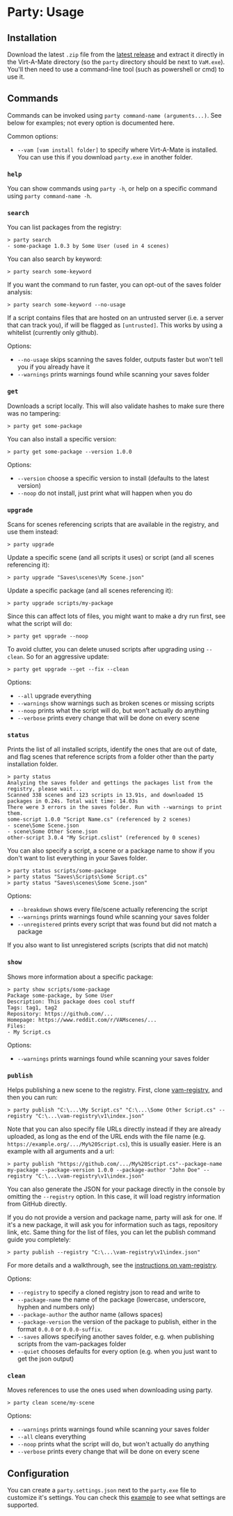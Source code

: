 # Party: Usage

## Installation

Download the latest `.zip` file from the [latest release](https://github.com/vam-community/vam-party/releases) and extract it directly in the Virt-A-Mate directory (so the `party` directory should be next to `VaM.exe`). You'll then need to use a command-line tool (such as powershell or cmd) to use it.

## Commands

Commands can be invoked using `party command-name (arguments...)`. See below for examples; not every option is documented here.

Common options:

- `--vam [vam install folder]` to specify where Virt-A-Mate is installed. You can use this if you download `party.exe` in another folder.

### `help`

You can show commands using `party -h`, or help on a specific command using `party command-name -h`.

### `search`

You can list packages from the registry:

    > party search
    - some-package 1.0.3 by Some User (used in 4 scenes)

You can also search by keyword:

    > party search some-keyword

If you want the command to run faster, you can opt-out of the saves folder analysis:

    > party search some-keyword --no-usage

If a script contains files that are hosted on an untrusted server (i.e. a server that can track you), if will be flagged as `[untrusted]`. This works by using a whitelist (currently only github).

Options:

- `--no-usage` skips scanning the saves folder, outputs faster but won't tell you if you already have it
- `--warnings` prints warnings found while scanning your saves folder

### `get`

Downloads a script locally. This will also validate hashes to make sure there was no tampering:

    > party get some-package

You can also install a specific version:

    > party get some-package --version 1.0.0

Options:

- `--version` choose a specific version to install (defaults to the latest version)
- `--noop` do not install, just print what will happen when you do

### `upgrade`

Scans for scenes referencing scripts that are available in the registry, and use them instead:

    > party upgrade

Update a specific scene (and all scripts it uses) or script (and all scenes referencing it):

    > party upgrade "Saves\scenes\My Scene.json"

Update a specific package (and all scenes referencing it):

    > party upgrade scripts/my-package

Since this can affect lots of files, you might want to make a dry run first, see what the script will do:

    > party get upgrade --noop

To avoid clutter, you can delete unused scripts after upgrading using `--clean`. So for an aggressive update:

    > party get upgrade --get --fix --clean

Options:

- `--all` upgrade everything
- `--warnings` show warnings such as broken scenes or missing scripts
- `--noop` prints what the script will do, but won't actually do anything
- `--verbose` prints every change that will be done on every scene

### `status`

Prints the list of all installed scripts, identify the ones that are out of date, and flag scenes that reference scripts from a folder other than the party installation folder.

    > party status
    Analyzing the saves folder and gettings the packages list from the registry, please wait...
    Scanned 338 scenes and 123 scripts in 13.91s, and downloaded 15 packages in 0.24s. Total wait time: 14.03s
    There were 3 errors in the saves folder. Run with --warnings to print them.
    some-script 1.0.0 "Script Name.cs" (referenced by 2 scenes)
    - scene\Some Scene.json
    - scene\Some Other Scene.json
    other-script 3.0.4 "My Script.cslist" (referenced by 0 scenes)

You can also specify a script, a scene or a package name to show if you don't want to list everything in your Saves folder.

    > party status scripts/some-package
    > party status "Saves\Scripts\Some Script.cs"
    > party status "Saves\scenes\Some Scene.json"

Options:

- `--breakdown` shows every file/scene actually referencing the script
- `--warnings` prints warnings found while scanning your saves folder
- `--unregistered` prints every script that was found but did not match a package

If you also want to list unregistered scripts (scripts that did not match)

### `show`

Shows more information about a specific package:

    > party show scripts/some-package
    Package some-package, by Some User
    Description: This package does cool stuff
    Tags: tag1, tag2
    Repository: https://github.com/...
    Homepage: https://www.reddit.com/r/VAMscenes/...
    Files:
    - My Script.cs

Options:

- `--warnings` prints warnings found while scanning your saves folder

### `publish`

Helps publishing a new scene to the registry. First, clone [vam-registry](https://github.com/vam-community/vam-registry), and then you can run:

    > party publish "C:\...\My Script.cs" "C:\...\Some Other Script.cs" --registry "C:\...\vam-registry\v1\index.json"

Note that you can also specify file URLs directly instead if they are already uploaded, as long as the end of the URL ends with the file name (e.g. `https://example.org/.../My%20Script.cs`), this is usually easier. Here is an example with all arguments and a url:

    > party publish "https://github.com/.../My%20Script.cs"--package-name my-package --package-version 1.0.0 --package-author "John Doe" --registry "C:\...\vam-registry\v1\index.json"

You can also generate the JSON for your package directly in the console by omitting the `--registry` option. In this case, it will load registry information from GitHub directly.

If you do not provide a version and package name, party will ask for one. If it's a new package, it will ask you for information such as tags, repository link, etc. Same thing for the list of files, you can let the publish command guide you completely:

    > party publish --registry "C:\...\vam-registry\v1\index.json"

For more details and a walkthrough, see the [instructions on vam-registry](https://github.com/vam-community/vam-registry/blob/master/PUBLISHING.md).

Options:

- `--registry` to specify a cloned registry json to read and write to
- `--package-name` the name of the package (lowercase, underscore, hyphen and numbers only)
- `--package-author` the author name (allows spaces)
- `--package-version` the version of the package to publish, either in the format `0.0.0` or `0.0.0-suffix`.
- `--saves` allows specifying another saves folder, e.g. when publishing scripts from the vam-packages folder
- `--quiet` chooses defaults for every option (e.g. when you just want to get the json output)

### `clean`

Moves references to use the ones used when downloading using party.

    > party clean scene/my-scene

Options:

- `--warnings` prints warnings found while scanning your saves folder
- `--all` cleans everything
- `--noop` prints what the script will do, but won't actually do anything
- `--verbose` prints every change that will be done on every scene

## Configuration

You can create a `party.settings.json` next to the `party.exe` file to customize it's settings. You can check this [example](https://github.com/vam-community/vam-party/blob/master/Party.CLI/party.settings.json) to see what settings are supported.

